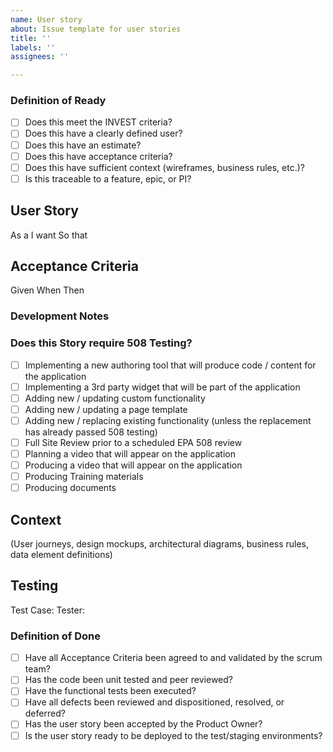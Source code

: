 ```yaml
---
name: User story
about: Issue template for user stories
title: ''
labels: ''
assignees: ''

---
```


### Definition of Ready
- [ ] Does this meet the INVEST criteria?
- [ ] Does this have a clearly defined user?
- [ ] Does this have an estimate?
- [ ] Does this have acceptance criteria?
- [ ] Does this have sufficient context (wireframes, business rules, etc.)?
- [ ] Is this traceable to a feature, epic, or PI?

## User Story
As a 
I want
So that

## Acceptance Criteria
Given
When
Then

### Development Notes


### Does this Story require 508 Testing?
- [ ] Implementing a new authoring tool that will produce code / content for the application
- [ ] Implementing a 3rd party widget that will be part of the application
- [ ] Adding new / updating custom functionality 
- [ ] Adding new / updating a page template
- [ ] Adding new / replacing existing functionality (unless the replacement has already passed 508 testing)
- [ ] Full Site Review prior to a scheduled EPA 508 review
- [ ] Planning a video that will appear on the application
- [ ] Producing a video that will appear on the application
- [ ] Producing Training materials
- [ ] Producing documents

## Context
(User journeys, design mockups, architectural diagrams, business rules, data element definitions)

## Testing
Test Case:
Tester:

### Definition of Done
- [ ] Have all Acceptance Criteria been agreed to and validated by the scrum team?
- [ ] Has the code been unit tested and peer reviewed?
- [ ] Have the functional tests been executed?
- [ ] Have all defects been reviewed and dispositioned, resolved, or deferred?
- [ ] Has the user story been accepted by the Product Owner?
- [ ] Is the user story ready to be deployed to the test/staging environments?
